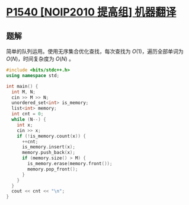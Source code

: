 # [P1540 \[NOIP2010 提高组\] 机器翻译](https://www.luogu.com.cn/problem/P1540)

## 题解
简单的队列运用。使用无序集合优化查找，每次查找为 $O(1)$，遍历全部单词为 $O(N)$，时间复杂度为 $O(N)$ 。

```cpp
#include <bits/stdc++.h>
using namespace std;

int main() {
  int M, N;
  cin >> M >> N;
  unordered_set<int> is_memory;
  list<int> memory;
  int cnt = 0;
  while (N--) {
    int x;
    cin >> x;
    if (!is_memory.count(x)) {
      ++cnt;
      is_memory.insert(x);
      memory.push_back(x);
      if (memory.size() > M) {
        is_memory.erase(memory.front());
        memory.pop_front();
      }
    }
  }
  cout << cnt << "\n";
}
```
